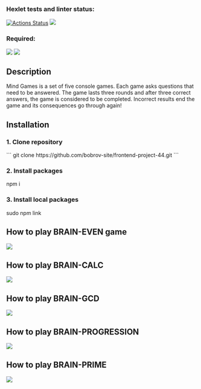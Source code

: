### Hexlet tests and linter status:
[![Actions Status](https://github.com/bobrov-site/frontend-project-44/workflows/hexlet-check/badge.svg)](https://github.com/bobrov-site/frontend-project-44/actions)
<a href="https://codeclimate.com/github/bobrov-site/frontend-project-44/maintainability"><img src="https://api.codeclimate.com/v1/badges/18009dfbf4a5c083f135/maintainability" /></a>
### Required:
<img src="https://img.shields.io/badge/node-%3E%3D13.2.0-brightgreen"/> <img src="https://img.shields.io/badge/npm-%3E%3D6.3.0-blue"/>
<h2>Description</h2>
<p>Mind Games is a set of five console games. Each game asks questions that need to be answered. The game lasts three rounds and after three correct answers, the game is considered to be completed. Incorrect results end the game and its consequences go through again!</p>
<h2>Installation</h2>
<h3>1. Clone repository</h3>
    ```
    git clone https://github.com/bobrov-site/frontend-project-44.git
    ```
<h3>2. Install packages</h3>
<p>npm i</p>
<h3>3. Install local packages</h3>
<p>sudo npm link</p>
<h2>How to play BRAIN-EVEN game</h2>
<a href="https://asciinema.org/a/q00AJLaji45525uvkxN40gc6N" target="_blank"><img src="https://asciinema.org/a/q00AJLaji45525uvkxN40gc6N.svg" /></a>
<h2>How to play BRAIN-CALC</h2>
<a href="https://asciinema.org/a/wkvLHGhMGur9BMiptTkyy4Imo" target="_blank"><img src="https://asciinema.org/a/wkvLHGhMGur9BMiptTkyy4Imo.svg" /></a>
<h2>How to play BRAIN-GCD</h2>
<a href="https://asciinema.org/a/1SpG5y3XSz27WeNJS3Okk4jyK" target="_blank"><img src="https://asciinema.org/a/1SpG5y3XSz27WeNJS3Okk4jyK.svg" /></a>
<h2>How to play BRAIN-PROGRESSION</h2>
<a href="https://asciinema.org/a/lMSD28kdmMGi7nT3KguDnjsJe" target="_blank"><img src="https://asciinema.org/a/lMSD28kdmMGi7nT3KguDnjsJe.svg" /></a>
<h2>How to play BRAIN-PRIME</h2>
<a href="https://asciinema.org/a/bwkrCJo1yBIgXTqnXymDSK8eD" target="_blank"><img src="https://asciinema.org/a/bwkrCJo1yBIgXTqnXymDSK8eD.svg" /></a>